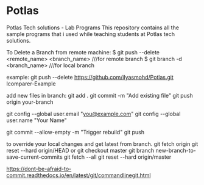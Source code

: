# Potlas
Potlas Tech solutions - Lab Programs
This repository contains all the sample programs that i used while teaching students at Potlas tech solutions.

To Delete a Branch from remote machine: 
$ git push --delete <remote_name> <branch_name>   ///for remote branch
$ git branch -d <branch_name>                     ///for local branch

example:
git push --delete https://github.com/ilyasmohd/Potlas.git Icomparer-Example

add new files in branch:
git add .
git commit -m "Add existing file"
git push origin your-branch

git config --global user.email "you@example.com"
git config --global user.name "Your Name"

git commit --allow-empty -m "Trigger rebuild"
git push

to override your local changes and get latest from branch.
git fetch origin
git reset --hard origin/HEAD
or
git checkout master
git branch new-branch-to-save-current-commits
git fetch --all
git reset --hard origin/master

https://dont-be-afraid-to-commit.readthedocs.io/en/latest/git/commandlinegit.html
